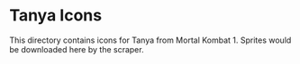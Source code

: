 # Tanya Icons

This directory contains icons for Tanya from Mortal Kombat 1.
Sprites would be downloaded here by the scraper.

